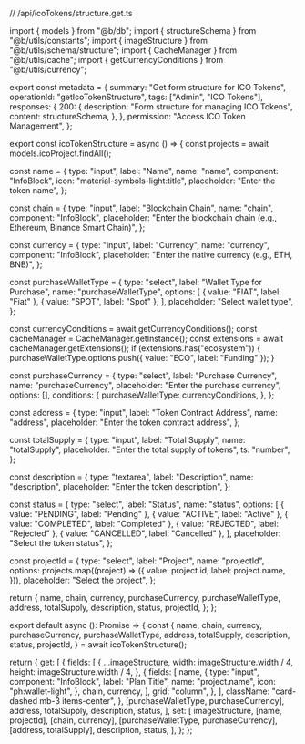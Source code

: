 // /api/icoTokens/structure.get.ts

import { models } from "@b/db";
import { structureSchema } from "@b/utils/constants";
import { imageStructure } from "@b/utils/schema/structure";
import { CacheManager } from "@b/utils/cache";
import { getCurrencyConditions } from "@b/utils/currency";

export const metadata = {
  summary: "Get form structure for ICO Tokens",
  operationId: "getIcoTokenStructure",
  tags: ["Admin", "ICO Tokens"],
  responses: {
    200: {
      description: "Form structure for managing ICO Tokens",
      content: structureSchema,
    },
  },
  permission: "Access ICO Token Management",
};

export const icoTokenStructure = async () => {
  const projects = await models.icoProject.findAll();

  const name = {
    type: "input",
    label: "Name",
    name: "name",
    component: "InfoBlock",
    icon: "material-symbols-light:title",
    placeholder: "Enter the token name",
  };

  const chain = {
    type: "input",
    label: "Blockchain Chain",
    name: "chain",
    component: "InfoBlock",
    placeholder:
      "Enter the blockchain chain (e.g., Ethereum, Binance Smart Chain)",
  };

  const currency = {
    type: "input",
    label: "Currency",
    name: "currency",
    component: "InfoBlock",
    placeholder: "Enter the native currency (e.g., ETH, BNB)",
  };

  const purchaseWalletType = {
    type: "select",
    label: "Wallet Type for Purchase",
    name: "purchaseWalletType",
    options: [
      { value: "FIAT", label: "Fiat" },
      { value: "SPOT", label: "Spot" },
    ],
    placeholder: "Select wallet type",
  };

  const currencyConditions = await getCurrencyConditions();
  const cacheManager = CacheManager.getInstance();
  const extensions = await cacheManager.getExtensions();
  if (extensions.has("ecosystem")) {
    purchaseWalletType.options.push({ value: "ECO", label: "Funding" });
  }

  const purchaseCurrency = {
    type: "select",
    label: "Purchase Currency",
    name: "purchaseCurrency",
    placeholder: "Enter the purchase currency",
    options: [],
    conditions: {
      purchaseWalletType: currencyConditions,
    },
  };

  const address = {
    type: "input",
    label: "Token Contract Address",
    name: "address",
    placeholder: "Enter the token contract address",
  };

  const totalSupply = {
    type: "input",
    label: "Total Supply",
    name: "totalSupply",
    placeholder: "Enter the total supply of tokens",
    ts: "number",
  };

  const description = {
    type: "textarea",
    label: "Description",
    name: "description",
    placeholder: "Enter the token description",
  };

  const status = {
    type: "select",
    label: "Status",
    name: "status",
    options: [
      { value: "PENDING", label: "Pending" },
      { value: "ACTIVE", label: "Active" },
      { value: "COMPLETED", label: "Completed" },
      { value: "REJECTED", label: "Rejected" },
      { value: "CANCELLED", label: "Cancelled" },
    ],
    placeholder: "Select the token status",
  };

  const projectId = {
    type: "select",
    label: "Project",
    name: "projectId",
    options: projects.map((project) => ({
      value: project.id,
      label: project.name,
    })),
    placeholder: "Select the project",
  };

  return {
    name,
    chain,
    currency,
    purchaseCurrency,
    purchaseWalletType,
    address,
    totalSupply,
    description,
    status,
    projectId,
  };
};

export default async (): Promise<object> => {
  const {
    name,
    chain,
    currency,
    purchaseCurrency,
    purchaseWalletType,
    address,
    totalSupply,
    description,
    status,
    projectId,
  } = await icoTokenStructure();

  return {
    get: [
      {
        fields: [
          {
            ...imageStructure,
            width: imageStructure.width / 4,
            height: imageStructure.width / 4,
          },
          {
            fields: [
              name,
              {
                type: "input",
                component: "InfoBlock",
                label: "Plan Title",
                name: "project.name",
                icon: "ph:wallet-light",
              },
              chain,
              currency,
            ],
            grid: "column",
          },
        ],
        className: "card-dashed mb-3 items-center",
      },
      [purchaseWalletType, purchaseCurrency],
      address,
      totalSupply,
      description,
      status,
    ],
    set: [
      imageStructure,
      [name, projectId],
      [chain, currency],
      [purchaseWalletType, purchaseCurrency],
      [address, totalSupply],
      description,
      status,
    ],
  };
};
